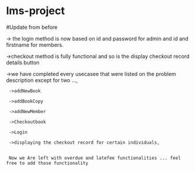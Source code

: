 # lms-project


#Update from before

-> the login method is now based on id and password for admin and id and firstname for members.

->checkout method is fully functional and so is the display checkout record details button

->we have completed every usecasee that were listed on the problem description except for two ...,

     ->addNewBook
     
     ->addBookCopy
     
     ->addNewMember
     
     ->Checkoutbook
     
     ->Login
     
     ->displaying the checkout record for certain individuals,
     
     
     Now we Are left with overdue and latefee functionalities ... feel free to add those functionality
